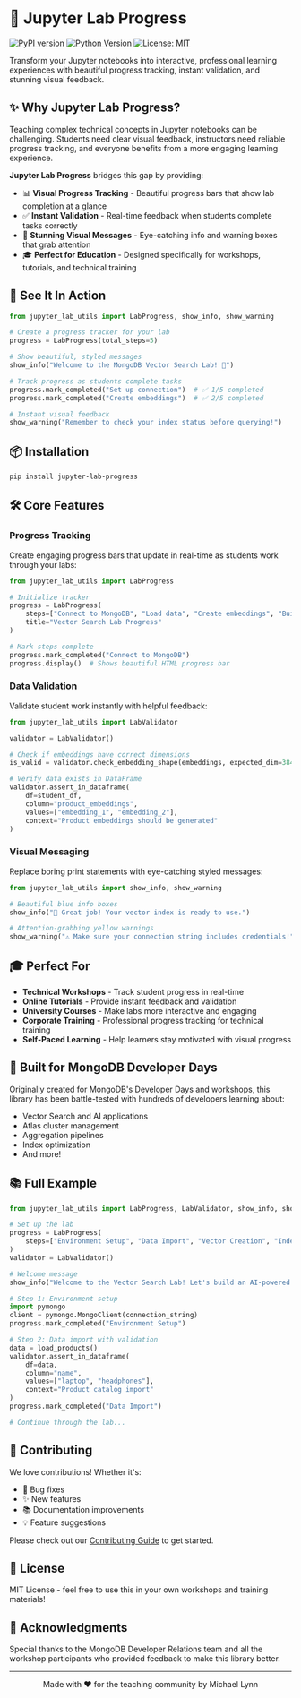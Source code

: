 # 🚀 Jupyter Lab Progress

[![PyPI version](https://badge.fury.io/py/jupyter-lab-progress.svg)](https://badge.fury.io/py/jupyter-lab-progress)
[![Python Version](https://img.shields.io/pypi/pyversions/jupyter-lab-progress.svg)](https://pypi.org/project/jupyter-lab-progress/)
[![License: MIT](https://img.shields.io/badge/License-MIT-yellow.svg)](https://opensource.org/licenses/MIT)

Transform your Jupyter notebooks into interactive, professional learning experiences with beautiful progress tracking, instant validation, and stunning visual feedback.

## ✨ Why Jupyter Lab Progress?

Teaching complex technical concepts in Jupyter notebooks can be challenging. Students need clear visual feedback, instructors need reliable progress tracking, and everyone benefits from a more engaging learning experience. 

**Jupyter Lab Progress** bridges this gap by providing:

- 📊 **Visual Progress Tracking** - Beautiful progress bars that show lab completion at a glance
- ✅ **Instant Validation** - Real-time feedback when students complete tasks correctly  
- 🎨 **Stunning Visual Messages** - Eye-catching info and warning boxes that grab attention
- 🎓 **Perfect for Education** - Designed specifically for workshops, tutorials, and technical training

## 🎯 See It In Action

```python
from jupyter_lab_utils import LabProgress, show_info, show_warning

# Create a progress tracker for your lab
progress = LabProgress(total_steps=5)

# Show beautiful, styled messages
show_info("Welcome to the MongoDB Vector Search Lab! 🚀")

# Track progress as students complete tasks
progress.mark_completed("Set up connection")  # ✅ 1/5 completed
progress.mark_completed("Create embeddings")  # ✅ 2/5 completed

# Instant visual feedback
show_warning("Remember to check your index status before querying!")
```

## 📦 Installation

```bash
pip install jupyter-lab-progress
```

## 🛠️ Core Features

### Progress Tracking

Create engaging progress bars that update in real-time as students work through your labs:

```python
from jupyter_lab_utils import LabProgress

# Initialize tracker
progress = LabProgress(
    steps=["Connect to MongoDB", "Load data", "Create embeddings", "Build index", "Run queries"],
    title="Vector Search Lab Progress"
)

# Mark steps complete
progress.mark_completed("Connect to MongoDB")
progress.display()  # Shows beautiful HTML progress bar
```

### Data Validation

Validate student work instantly with helpful feedback:

```python
from jupyter_lab_utils import LabValidator

validator = LabValidator()

# Check if embeddings have correct dimensions
is_valid = validator.check_embedding_shape(embeddings, expected_dim=384)

# Verify data exists in DataFrame
validator.assert_in_dataframe(
    df=student_df, 
    column="product_embeddings",
    values=["embedding_1", "embedding_2"],
    context="Product embeddings should be generated"
)
```

### Visual Messaging

Replace boring print statements with eye-catching styled messages:

```python
from jupyter_lab_utils import show_info, show_warning

# Beautiful blue info boxes
show_info("🎉 Great job! Your vector index is ready to use.")

# Attention-grabbing yellow warnings  
show_warning("⚠️ Make sure your connection string includes credentials!")
```

## 🎓 Perfect For

- **Technical Workshops** - Track student progress in real-time
- **Online Tutorials** - Provide instant feedback and validation
- **University Courses** - Make labs more interactive and engaging
- **Corporate Training** - Professional progress tracking for technical training
- **Self-Paced Learning** - Help learners stay motivated with visual progress

## 🏢 Built for MongoDB Developer Days

Originally created for MongoDB's Developer Days and workshops, this library has been battle-tested with hundreds of developers learning about:
- Vector Search and AI applications
- Atlas cluster management
- Aggregation pipelines
- Index optimization
- And more!

## 📚 Full Example

```python
from jupyter_lab_utils import LabProgress, LabValidator, show_info, show_warning

# Set up the lab
progress = LabProgress(
    steps=["Environment Setup", "Data Import", "Vector Creation", "Index Building", "Similarity Search"]
)
validator = LabValidator()

# Welcome message
show_info("Welcome to the Vector Search Lab! Let's build an AI-powered search engine.")

# Step 1: Environment setup
import pymongo
client = pymongo.MongoClient(connection_string)
progress.mark_completed("Environment Setup")

# Step 2: Data import with validation
data = load_products()
validator.assert_in_dataframe(
    df=data,
    column="name",
    values=["laptop", "headphones"],
    context="Product catalog import"
)
progress.mark_completed("Data Import")

# Continue through the lab...
```

## 🤝 Contributing

We love contributions! Whether it's:
- 🐛 Bug fixes
- ✨ New features
- 📚 Documentation improvements
- 💡 Feature suggestions

Please check out our [Contributing Guide](CONTRIBUTING.md) to get started.

## 📄 License

MIT License - feel free to use this in your own workshops and training materials!

## 🙏 Acknowledgments

Special thanks to the MongoDB Developer Relations team and all the workshop participants who provided feedback to make this library better.

---

<p align="center">
  Made with ❤️ for the teaching community by Michael Lynn
</p>